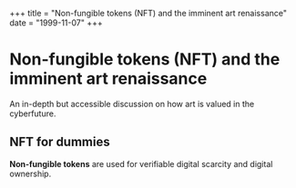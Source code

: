 +++
title = "Non-fungible tokens (NFT) and the imminent art renaissance"
date = "1999-11-07"
+++



# Non-fungible tokens (NFT) and the imminent art renaissance

An in-depth but accessible discussion on how art is valued in the cyberfuture.


## NFT for dummies

**Non-fungible tokens** are used for verifiable digital scarcity and digital ownership.
